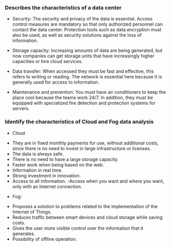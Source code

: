 

### Describes the characteristics of a data center

* Security: The security and privacy of the data is essential. Access control measures are mandatory so that only authorized personnel can 
contact the data center. Protection tools such as data encryption must also be used, as well as security solutions against the loss of 
information.

* Storage capacity: Increasing amounts of data are being generated, but now companies can get storage units that have increasingly higher 
capacities or hire cloud services.

* Data transfer: When accessed they must be fast and effective, this refers to writing or reading. The network is essential here because 
it is generally used for access to information.

* Maintenance and prevention: You must have air conditioners to keep the place cool because the teams work 24/7. In addition, they must be 
equipped with specialized fire detection and protection systems for servers.

### Identify the characteristics of Cloud and Fog data analysis

* Cloud
- They are in fixed monthly payments for use, without additional costs, since there is no need to invest in large infrastructure or 
licenses.
- The data is always safe.
- There is no need to have a large storage capacity.
- Faster work when being based on the web.
- Information in real time.
- Strong investment in innovation.
- Access to all information.
-Access when you want and where you want, only with an Internet connection.

* Fog:
- Proposes a solution to problems related to the implementation of the Internet of Things.
- Reduces traffic between smart devices and cloud storage while saving costs.
- Gives the user more visible control over the information that it generates.
- Possibility of offline operation.
